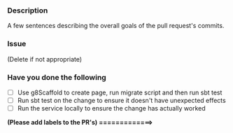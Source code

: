 ### Description
A few sentences describing the overall goals of the pull request's commits.

### Issue
(Delete if not appropriate)

### Have you done the following
<!--- Please indicate that you have completed the following -->
- [ ] Use g8Scaffold to create page, run migrate script and then run sbt test
- [ ] Run sbt test on the change to ensure it doesn't have unexpected effects
- [ ] Run the service locally to ensure the change has actually worked

**(Please add labels to the PR's) =============>**
